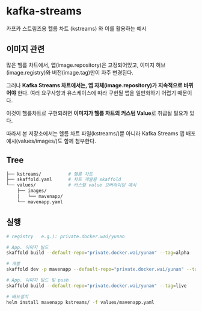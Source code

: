 # kafka-streams

카프카 스트림즈용 헬름 차트 (kstreams) 와 이를 활용하는 예시

## 이미지 관련

많은 헬름 차트에서,
앱(image.repository)은 고정되어있고, 이미지 허브(image.registry)와 버전(image.tag)만이 자주 변경된다.

그러나 **Kafka Streams 차트에서는,
앱 자체(image.repository)가 지속적으로 바뀌어야** 한다. 여러 요구사항과 유스케이스에 따라 구현될 앱을 일반화하기 어렵기 때문이다.

이것이 헬름차트로 구현되려면 **이미지가 헬름 차트의 커스텀 Value**로 취급될 필요가 있다.

따라서 본 저장소에서는 헬름 차트 파일(kstreams/)뿐 아니라 Kafka Streams 앱 배포 예시(values/images/)도 함께 첨부한다.

## Tree

```sh
├── kstreams/          # 헬름 차트
├── skaffold.yaml      # 차트 개발용 skaffold
└── values/            # 커스텀 value 오버라이딩 예시
    ├── images/           
    │   └── mavenapp/     
    └── mavenapp.yaml
```

## 실행

```sh
# registry   e.g.): private.docker.wai/yunan

# App. 이미지 빌드
skaffold build --default-repo="private.docker.wai/yunan" --tag=alpha

# 개발
skaffold dev -p mavenapp --default-repo="private.docker.wai/yunan" --tag=alpha

# App. 이미지 빌드 및 push
skaffold build --default-repo="private.docker.wai/yunan" --tag=live

# 배포설치
helm install mavenapp kstreams/ -f values/mavenapp.yaml
```
